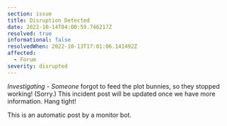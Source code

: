 ```yaml
---
section: issue
title: Disruption Detected
date: 2022-10-14T04:00:59.746217Z
resolved: true
informational: false
resolvedWhen: 2022-10-13T17:01:06.141492Z
affected:
  - Forum
severity: disrupted
---
```

*Investigating* - _Someone_ forgot to feed the plot bunnies, so they stopped working! (Sorry.) This incident post will be updated once we have more information. Hang tight!

This is an automatic post by a monitor bot.
        